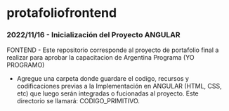# protafoliofrontend

### 2022/11/16 - Inicialización del Proyecto ANGULAR

FONTEND - Este repositorio corresponde al proyecto de portafolio final a realizar para aprobar la capacitacion de Argentina Programa (YO PROGRAMO)

*  Agregue una carpeta donde guardare el codigo, recursos y codificaciones previas a la Implementación en ANGULAR (HTML, CSS, etc) que luego serán integradas o fucionadas al proyecto. Este directorio se llamará: CODIGO_PRIMITIVO.

